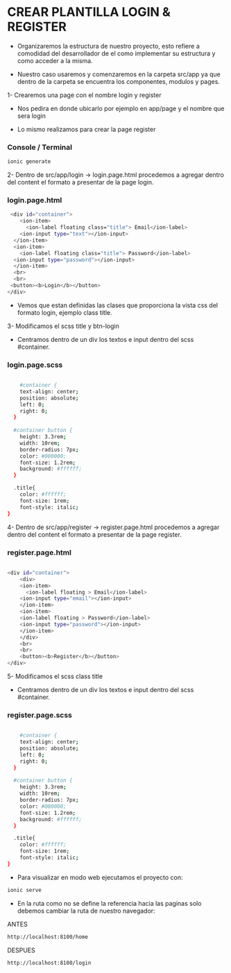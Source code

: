 # CREAR PLANTILLA LOGIN & REGISTER

- Organizaremos la estructura de nuestro proyecto, esto refiere a comodidad del desarrollador de el como implementar su estructura y como acceder a la misma.

- Nuestro caso usaremos y comenzaremos en la carpeta src/app ya que dentro de la carpeta se encuentra los componentes, modulos y pages.

1- Crearemos una page con el nombre login y register

- Nos pedira en donde ubicarlo por ejemplo en app/page y el nombre que sera login

- Lo mismo realizamos para crear la page register

### Console / Terminal

```sh
ionic generate
```
2- Dentro de src/app/login -> login.page.html procedemos a agregar dentro del content el formato a presentar de la page login.

### login.page.html
```sh
 <div id="container"> 
    <ion-item>
      <ion-label floating class="title"> Email</ion-label>
    <ion-input type="text"></ion-input>
  </ion-item>
  <ion-item>
    <ion-label floating class="title"> Password</ion-label>
  <ion-input type="password"></ion-input>
  </ion-item>
  <br>
  <br>
 <button><b>Login</b></button>
</div>
  ```
- Vemos que estan definidas las clases que proporciona la vista css del formato login, ejemplo class title.

3- Modificamos el scss title y btn-login

- Centramos dentro de un div los textos e input dentro del scss #container.

### login.page.scss
```sh

    #container {
    text-align: center;
    position: absolute;
    left: 0;
    right: 0;
  }
  
  #container button {
    height: 3.3rem;
    width: 10rem;
    border-radius: 7px;
    color: #000000;
    font-size: 1.2rem;
    background: #ffffff;
  }

  .title{
    color: #ffffff;
    font-size: 1rem;
    font-style: italic;
}

```

4- Dentro de src/app/register -> register.page.html procedemos a agregar dentro del content el formato a presentar de la page register.

### register.page.html
```sh

<div id="container">
    <div>   
    <ion-item>
      <ion-label floating > Email</ion-label>
    <ion-input type="email"></ion-input>
    </ion-item>
    <ion-item>
    <ion-label floating > Password</ion-label>
    <ion-input type="password"></ion-input>
    </ion-item>
    </div>
    <br>
    <br>
    <button><b>Register</b></button>
</div>

```

5- Modificamos el scss class title

- Centramos dentro de un div los textos e input dentro del scss #container.

### register.page.scss
```sh

    #container {
    text-align: center;
    position: absolute;
    left: 0;
    right: 0;
  }
  
  #container button {
    height: 3.3rem;
    width: 10rem;
    border-radius: 7px;
    color: #000000;
    font-size: 1.2rem;
    background: #ffffff;
  }

  .title{
    color: #ffffff;
    font-size: 1rem;
    font-style: italic;
}

```

- Para visualizar en modo web ejecutamos el proyecto con:

```sh
ionic serve

```

- En la ruta como no se define la referencia hacia las paginas solo debemos cambiar la ruta de nuestro navegador:

ANTES
```sh
http://localhost:8100/home

```

DESPUES
```sh
http://localhost:8100/login

```